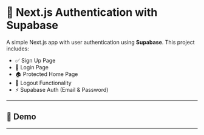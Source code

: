 # 🔐 Next.js Authentication with Supabase

A simple Next.js app with user authentication using **Supabase**. This project includes:

- ✅ Sign Up Page  
- 🔑 Login Page  
- 🏠 Protected Home Page  
- 🚪 Logout Functionality  
- ⚡ Supabase Auth (Email & Password)

---

## 🚀 Demo

> 

---


